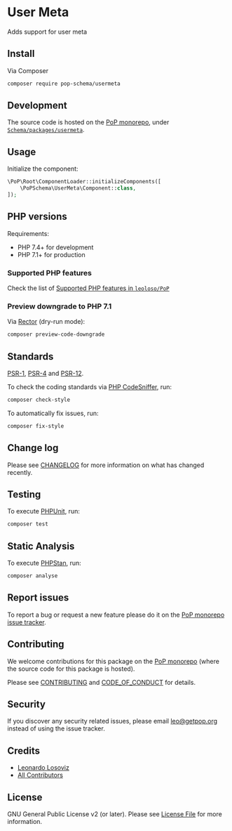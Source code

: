 # User Meta

<!--
[![Build Status][ico-travis]][link-travis]
[![Quality Score][ico-code-quality]][link-code-quality]
[![Software License][ico-license]](LICENSE.md)
[![Latest Version on Packagist][ico-version]][link-packagist]
[![Coverage Status][ico-scrutinizer]][link-scrutinizer]
[![Total Downloads][ico-downloads]][link-downloads]
-->

Adds support for user meta

## Install

Via Composer

``` bash
composer require pop-schema/usermeta
```

## Development

The source code is hosted on the [PoP monorepo](https://github.com/leoloso/PoP), under [`Schema/packages/usermeta`](https://github.com/leoloso/PoP/tree/master/layers/Schema/packages/usermeta).

## Usage

Initialize the component:

``` php
\PoP\Root\ComponentLoader::initializeComponents([
    \PoPSchema\UserMeta\Component::class,
]);
```

## PHP versions

Requirements:

- PHP 7.4+ for development
- PHP 7.1+ for production

### Supported PHP features

Check the list of [Supported PHP features in `leoloso/PoP`](https://github.com/leoloso/PoP/#supported-php-features)

### Preview downgrade to PHP 7.1

Via [Rector](https://github.com/rectorphp/rector) (dry-run mode):

```bash
composer preview-code-downgrade
```

## Standards

[PSR-1](https://www.php-fig.org/psr/psr-1), [PSR-4](https://www.php-fig.org/psr/psr-4) and [PSR-12](https://www.php-fig.org/psr/psr-12).

To check the coding standards via [PHP CodeSniffer](https://github.com/squizlabs/PHP_CodeSniffer), run:

``` bash
composer check-style
```

To automatically fix issues, run:

``` bash
composer fix-style
```

## Change log

Please see [CHANGELOG](CHANGELOG.md) for more information on what has changed recently.

## Testing

To execute [PHPUnit](https://phpunit.de/), run:

``` bash
composer test
```

## Static Analysis

To execute [PHPStan](https://github.com/phpstan/phpstan), run:

``` bash
composer analyse
```

## Report issues

To report a bug or request a new feature please do it on the [PoP monorepo issue tracker](https://github.com/leoloso/PoP/issues).

## Contributing

We welcome contributions for this package on the [PoP monorepo](https://github.com/leoloso/PoP) (where the source code for this package is hosted).

Please see [CONTRIBUTING](CONTRIBUTING.md) and [CODE_OF_CONDUCT](CODE_OF_CONDUCT.md) for details.

## Security

If you discover any security related issues, please email leo@getpop.org instead of using the issue tracker.

## Credits

- [Leonardo Losoviz][link-author]
- [All Contributors][link-contributors]

## License

GNU General Public License v2 (or later). Please see [License File](LICENSE.md) for more information.

[ico-version]: https://img.shields.io/packagist/v/pop-schema/usermeta.svg?style=flat-square
[ico-license]: https://img.shields.io/badge/license-MIT-brightgreen.svg?style=flat-square
[ico-travis]: https://img.shields.io/travis/pop-schema/usermeta/master.svg?style=flat-square
[ico-scrutinizer]: https://img.shields.io/scrutinizer/coverage/g/pop-schema/usermeta.svg?style=flat-square
[ico-code-quality]: https://img.shields.io/scrutinizer/g/pop-schema/usermeta.svg?style=flat-square
[ico-downloads]: https://img.shields.io/packagist/dt/pop-schema/usermeta.svg?style=flat-square

[link-packagist]: https://packagist.org/packages/pop-schema/usermeta
[link-travis]: https://travis-ci.org/pop-schema/usermeta
[link-scrutinizer]: https://scrutinizer-ci.com/g/pop-schema/usermeta/code-structure
[link-code-quality]: https://scrutinizer-ci.com/g/pop-schema/usermeta
[link-downloads]: https://packagist.org/packages/pop-schema/usermeta
[link-author]: https://github.com/leoloso
[link-contributors]: ../../../../../../contributors
